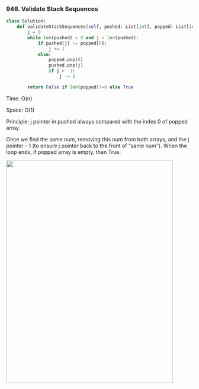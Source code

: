 ### 946. Validate Stack Sequences

```python
class Solution:
	def validateStackSequences(self, pushed: List[int], popped: List[int]) -> bool:
        j = 0
        while len(pushed) > 0 and j < len(pushed):
            if pushed[j] != popped[0]:
                j += 1
            else:
                popped.pop(0)
                pushed.pop(j)
                if j > -1:
                    j -= 1

        return False if len(popped)!=0 else True
```

Time: O(n)

Space: O(1)

Principle: j pointer in pushed always compared with the index 0 of popped array. 

Once we find the same num, removing this num from both arrays, and the j pointer - 1 (to ensure j pointer back to the front of "same num").  When the loop ends, if popped array is empty, then True.  


<img src="https://user-images.githubusercontent.com/104201605/187578703-08644a45-5d32-4fd4-b417-92a380f2d681.PNG" width="450" height="600">
